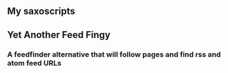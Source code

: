 ## My saxoscripts

## Yet Another Feed Fingy
### A feedfinder alternative that will follow pages and find rss and atom feed URLs
